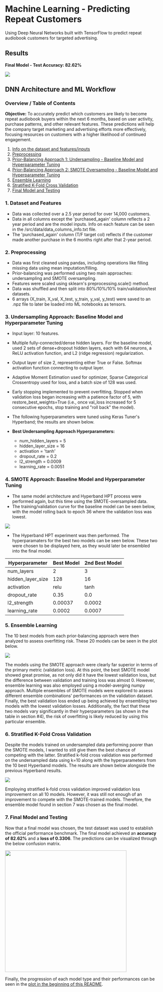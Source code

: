 # Machine Learning - Predicting Repeat Customers
Using Deep Neural Networks built with TensorFlow to predict repeat audiobook customers for targeted advertising.

## Results
**Final Model - Test Accuracy: 82.62%**

<img src="assets/img/model-comparisons.png">

## DNN Architecture and ML Workflow

### Overview / Table of Contents
**Objective:** To accurately predict which customers are likely to become repeat audiobook buyers within the next 6 months, based on user activity, purchase patterns, and other relevant features. These predictions will help the company target marketing and advertising efforts more effectively, focusing resources on customers with a higher likelihood of continued engagement.

1) [Info on the dataset and features/inputs](#1-dataset-and-features)
2) [Preprocessing](#2-preprocessing)
3) [Prior-Balancing Approach 1: Undersampling -  Baseline Model and Hyperparameter Tuning](#3-undersampling-approach-baseline-model-and-hyperparameter-tuning)
4) [Prior-Balancing Approach 2: SMOTE Oversampling - Baseline Model and Hyperparameter Tuning](#4-smote-approach-baseline-model-and-hyperparameter-tuning)
5) [Ensemble Learning](#5-ensemble-learning)
6) [Stratified K-Fold Cross Validation](#6-stratified-k-fold-cross-validation)
7) [Final Model and Testing](#7-final-model-and-testing)

### 1. Dataset and Features
- Data was collected over a 2.5 year period for over 14,000 customers.
- Data in all columns except the 'purchased_again' column reflects a 2 year period and are the model inputs. Info on each feature can be seen in the /src/data/data_columns_info.txt file.
- The 'purchased_again' column (T/F target col) reflects if the customer made another purchase in the 6 months right after that 2-year period.

### 2. Preprocessing
- Data was first cleaned using pandas, including operations like filling missing data using mean imputation/filling.
- Prior-balancing was performed using two main approaches: undersampling and SMOTE oversampling.
- Features were scaled using sklearn's preprocessing.scale() method.
- Data was shuffled and then split into 80%/10%/10% train/validation/test datasets.
- 6 arrays (X_train, X_val, X_test, y_train, y_val, y_test) were saved to an .npz file to later be loaded into ML notebooks as tensors.

### 3. Undersampling Approach: Baseline Model and Hyperparameter Tuning
- Input layer: 10 features.
- Multiple fully-connected/dense hidden layers. For the baseline model, used 2 sets of dense+dropout hidden layers, each with 64 neurons, a ReLU activation function, and L2 (ridge regression) regularization.
- Output layer of size 2, representing either True or False. Softmax activation function connecting to output layer.
- Adaptive Moment Estimation used for optimizer, Sparse Categorical Crossentropy used for loss, and a batch size of 128 was used.
- Early stopping implemented to prevent overfitting. Stopped when validation loss began increasing with a patience factor of 5, with restore_best_weights=True (i.e., once val_loss increased for 5 consecutive epochs, stop training and "roll back" the model).

- The following hyperparameters were tuned using Keras Tuner's Hyperband; the results are shown below.

- **Best Undersampling Approach Hyperparameters:**
  - num_hidden_layers = 5
  - hidden_layer_size = 16
  - activation = 'tanh'
  - dropout_rate = 0.2
  - l2_strength = 0.0009
  - learning_rate = 0.0051

### 4. SMOTE Approach: Baseline Model and Hyperparameter Tuning
- The same model architecture and Hyperband HPT process were performed again, but this time using the SMOTE-oversampled data.
- The training/validation curve for the baseline model can be seen below, with the model rolling back to epoch 36 where the validation loss was lowest. 

<img src="assets/img/baseline-model-smote.png">

- The Hyperband HPT experiment was then performed. The hyperparamaters for the best two models can be seen below. These two were chosen to be displayed here, as they would later be ensembled into the final model.

| Hyperparameter    | Best Model | 2nd Best Model |
|-------------------|------------|----------------|
| num_layers        | 2          | 3              |
| hidden_layer_size | 128        | 16             |
| activation        | relu       | tanh           |
| dropout_rate      | 0.35       | 0.0            |
| l2_strength       | 0.00037    | 0.0002         |
| learning_rate     | 0.0002     | 0.0007         |

### 5. Ensemble Learning
The 10 best models from each prior-balancing approach were then analyzed to assess overfitting risk. These 20 models can be seen in the plot below.

<img src="assets/img/best-hyperband-models-comparison.png">

The models using the SMOTE approach were clearly far superior in terms of the primary metric (validation loss). At this point, the best SMOTE model showed great promise, as not only did it have the lowest validation loss, but the difference between validation and training loss was almost 0. However, ensemble learning was also employed using a model-averging numpy approach. Multiple ensembles of SMOTE models were explored to assess different ensemble combinations' performances on the validation dataset. Finally, the best validation loss ended up being achieved by ensembling two models with the lowest validation losses. Additionally, the fact that these two models vary significantly in their hyperparameters (as shown in the table in section #4), the risk of overfitting is likely reduced by using this particular ensemble.

### 6. Stratified K-Fold Cross Validation
Despite the models trained on undersampled data performing poorer than the SMOTE models, I wanted to still give them the best chance of competing with the latter. Stratified k-fold cross validation was performed on the undersampled data using k=10 along with the hyperparameters from the 10 best Hyperband models. The results are shown below alongside the previous Hyperband results.

<img src="assets/img/cv-and-hyperband-models-comparison.png">

Employing stratified k-fold cross validation improved validation loss improvement on all 10 models. However, it was still not enough of an improvement to compete with the SMOTE-trained models. Therefore, the ensemble model found in section 7 was chosen as the final model.

### 7. Final Model and Testing
Now that a final model was chosen, the test dataset was used to establish the official performance benchmark. The final model achieved an **accuracy of 82.62%** and a **loss of 0.3306**. The predictions can be visualized through the below confusion matrix.

<img src="assets/img/confusion-matrix.png" width="400">

Finally, the progression of each model type and their performances can be seen in the [plot in the beginning of this README](#results).
